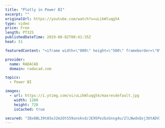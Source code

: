 ```yaml
---
title: "Plotly in Power BI"
excerpt: ""
originalUrl: https://youtube.com/watch?v=uLikWluqg54
type: video
price: Free
length: PT32S
publishedDateTime: 2019-08-02T00:41:35Z
heat: 51

featuredContent: "<iframe width=\"800\" height=\"500\" frameborder=\"0\" src=\"https://www.youtube.com/embed/uLikWluqg54\" allow=\"accelerometer; autoplay; encrypted-media; gyroscope; picture-in-picture\" allowfullscreen></iframe>"

provider:
  name: RADACAD
  domain: radacad.com

topics:
  - Power BI

images:
  - url: https://i.ytimg.com/vi/uLikWluqg54/maxresdefault.jpg
    width: 1280
    height: 720
    isCached: true

secured: "IBx8BL39tA5oJ2m2OtS59unskvd/JE95PezbzGnsg4u/2lLNwdxQsj3UtADV3hZfHLYxwI0P6y2F4tyuum7CllfHzuWmohv8Ms/j5YagjCUu0vRf1z9HqOmgPpteJ/TJcGUbp59A041Id59X9mzq60prv7erxkfhF2xKadRWGcEjyNJhnWpUQhBpmSJdqaVfG0jEyXdZoRI4hsXnIh9c0Hnwyg1S+GrXwXRl4XXiUmT629sIdUL6lqgipjRHOHXT7LAfIH1Cpv1H04HpcH6B4DoafTwGnrCzQANSdI7DGfSWdLaZVWeWJRf+BGKyH1KLBROeJvwcJDmb6kFY8juboUX2C52BpCRr3EtzjN6Y0+EsGjL+GSRWwXi2EM9czanu6Hny8Knn1n1v85Ivg2EYl2vloGAs42CHNrTc14x5r4k=;27b+OJS4zJkQJQyE9l9+kA=="
---
```



